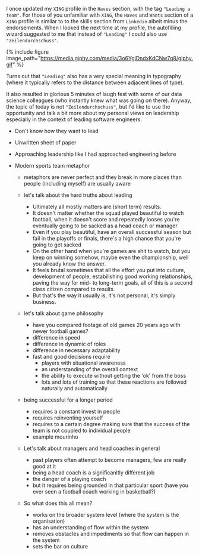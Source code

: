 I once updated my `XING` profile in the `Haves` section, with the tag `"Leading a team"`. For those of you unfamiliar with `XING`, the `Haves` and `Wants` section of a `XING` profile is similar to to the skills section from `Linkedin` albeit minus the endorsements. When I looked the next time at my profile, the autofilling wizard suggested to me that instead of `"Leading"` I could also use `"Zeilendurchschuss"`. 

{% include figure image_path="https://media.giphy.com/media/3o6YglDndxKdCNw7q8/giphy.gif" %}

Turns out that `"Leading"` also has a very special meaning in typography (where it typically refers to the distance between adjacent lines of type). 

It also resulted in glorious 5 minutes of laugh fest with some of our data science colleagues (who instantly knew what was going on there). Anyway, the topic of today is not `"Zeilendurchschuss"`, but I'd like to use the opportunity and talk a bit more about my personal views on leadership especially in the context of leading software engineers.

- Don't know how they want to lead
- Unwritten sheet of paper
- Approaching leadership like I had approached engineering before

- Modern sports team metaphor
  - metaphors are never perfect and they break in more places than people (including myself) are usually aware

  - let's talk about the hard truths about leading
    - Ultimately all mostly matters are (short term) results. 
    - It doesn't matter whether the squad played beautiful to watch football, when it doesn't score and repeatedly looses you're eventually going to be sacked as a head coach or manager
    - Even if you play beautiful, have an overall successful season but fail in the playoffs or finals, there's a high chance that you're going to get sacked
    - On the other hand when you're games are shit to watch, but you keep on winning somehow, maybe even the championship, well you already know the answer.
    - It feels brutal sometimes that all the effort you put into culture, development of people, estabilishing good working relationships, paving the way for mid- to long-term goals, all of this is a second class citizen compared to results.
    - But that's the way it usually is, it's not personal, it's simply business.

  - let's talk about game philosophy
    - have you compared footage of old games 20 years ago with newer football games?
    - difference in speed
    - difference in dynamic of roles
    - difference in necessary adaptability 
    - fast and good decisions require 
      - players with situational awareness
      - an understanding of the overall context
      - the ability to execute without getting the 'ok' from the boss
      - lots and lots of training so that these reactions are followed naturally and automatically
  
  - being successful for a longer period
    - requires a constant invest in people
    - requires reinventing yourself
    - requires to a certain degree making sure that the success of the team is not coupled to individual people
    - example mourinho

  - Let's talk about managers and head coaches in general
    - past players often attempt to become managers, few are really good at it
    - being a head coach is a significanltly different job
    - the danger of a playing coach
    - but it requires being grounded in that particular sport (have you ever seen a football coach working in basketball?)

  - So what does this all mean?
    - works on the broader system level (where the system is the organisation)
    - has an understanding of flow within the system
    - removes obstacles and impediments so that flow can happen in the system
    - sets the bar on culture